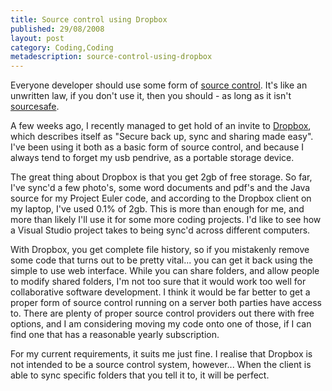 ```yaml
---
title: Source control using Dropbox
published: 29/08/2008
layout: post
category: Coding,Coding
metadescription: source-control-using-dropbox
---
```

Everyone developer should use some form of <a title="Wikipedia entry on source control" href="http://en.wikipedia.org/wiki/Source_control" target="_blank">source control</a>. It's like an unwritten law, if you don't use it, then you should - as long as it isn't <a title="Jeff Atwood on why you shouldn't use sourcesafe" href="http://www.codinghorror.com/blog/archives/000660.html" target="_blank">sourcesafe</a>.

A few weeks ago, I recently managed to get hold of an invite to <a title="get dropbox" href="http://www.getdropbox.com/" target="_blank">Dropbox</a>, which describes itself as "Secure back up, sync and sharing made easy". I've been using it both as a basic form of source control, and because I always tend to forget my usb pendrive, as a portable storage device.

The great thing about Dropbox is that you get 2gb of free storage. So far, I've sync'd a few photo's, some word documents and pdf's and the Java source for my Project Euler code, and according to the Dropbox client on my laptop, I've used 0.1% of 2gb. This is more than enough for me, and more than likely I'll use it for some more coding projects. I'd like to see how a Visual Studio project takes to being sync'd across different computers.

With Dropbox, you get complete file history, so if you mistakenly remove some code that turns out to be pretty vital... you can get it back using the simple to use web interface. While you can share folders, and allow people to modify shared folders, I'm not too sure that it would work too well for collaborative software development. I think it would be far better to get a proper form of source control running on a server both parties have access to. There are plenty of proper source control providers out there with free options, and I am considering moving my code onto one of those, if I can find one that has a reasonable yearly subscription.

For my current requirements, it suits me just fine. I realise that Dropbox is not intended to be a source control system, however... When the client is able to sync specific folders that you tell it to, it will be perfect.
